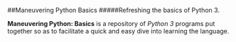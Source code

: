 ##Maneuvering Python Basics
#####Refreshing the basics of Python 3.

**Maneuvering Python: Basics** is a repository of *Python 3* programs put together so as to facilitate a quick and easy dive into learning the language. 
